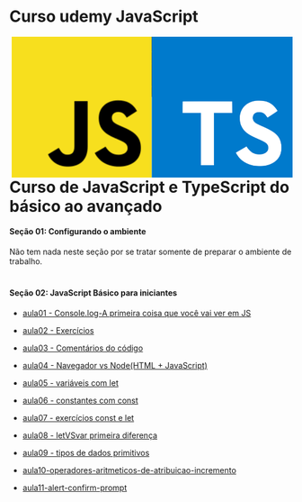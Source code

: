 # Curso udemy JavaScript 

<img src="imagens/JavaScript-Logo.png" align="right" width="500">

# Curso de JavaScript e TypeScript do básico ao avançado 


#### Seção 01: Configurando o ambiente 
Não tem nada neste seção por se tratar somente de preparar o ambiente de trabalho.
# 
#### Seção 02: JavaScript Básico para iniciantes
-  [aula01 - Console.log-A primeira coisa que você vai ver em JS](https:github.com/LucianMontibeller/curso_udemy_JavaScript/tree/main/secao02-JavaScript-Basico-Para-iniciantes/aula01)
-  [aula02 - Exercícios](https:github.com/LucianMontibeller/curso_udemy_JavaScript/tree/main/secao02-JavaScript-Basico-Para-iniciantes/aula02)
-  [aula03 - Comentários do código](https:github.com/LucianMontibeller/curso_udemy_JavaScript/tree/main/secao02-JavaScript-Basico-Para-iniciantes/aula03)
-  [aula04 - Navegador vs Node(HTML + JavaScript)](https:github.com/LucianMontibeller/curso_udemy_JavaScript/tree/main/secao02-JavaScript-Basico-Para-iniciantes/aula04)
-  [aula05 - variáveis com let](https:github.com/LucianMontibeller/curso_udemy_JavaScript/tree/mainsecao02-JavaScript-Basico-Para-iniciantes/aula05-variaveis-com-let)
-  [aula06 - constantes com const](https:github.com/LucianMontibeller/curso_udemy_JavaScript/tree/main/secao02-JavaScript-Basico-Para-iniciantes/aula06-constantes-com-const)
-  [aula07 - exercícios const e let](https:github.com/LucianMontibeller/curso_udemy_JavaScript/tree/main/secao02-JavaScript-Basico-Para-iniciantes/aula07-exercicios-const-let)
-  [aula08 - letVSvar primeira diferença](https:github.com/LucianMontibeller/curso_udemy_JavaScript/tree/main/secao02-JavaScript-Basico-Para-iniciantes/aula08-letVSvar-primeira-deferanca)
-  [aula09 - tipos de dados primitivos](https:github.com/LucianMontibeller/curso_udemy_JavaScript/tree/main/secao02-JavaScript-Basico-Para-iniciantes/aula09-tipos-de-dados-primitivos)
-  [aula10-operadores-aritmeticos-de-atribuicao-incremento](https:github.com/LucianMontibeller/curso_udemy_JavaScript/tree/main/secao02-JavaScript-Basico-Para-iniciantes/aula10-operadores-aritmeticos-de-atribuicao-incremento)

-  [aula11-alert-confirm-prompt](https:github.com/LucianMontibeller/curso_udemy_JavaScript/tree/main/secao02-JavaScript-Basico-Para-iniciantes/aula11-alert-confirm-prompt)

